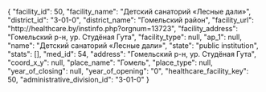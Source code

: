 {
    "facility_id": 50,
    "facility_name": "Детский санаторий «Лесные дали»",
    "district_id": "3-01-0",
    "district_name": "Гомельский район",
    "facility_url": "http:\/\/healthcare.by\/instinfo.php?orgnum=13723",
    "facility_address": "Гомельский р-н, ур. Студёная Гута",
    "facility_type": null,
    "ap_1": null,
    "name": "Детский санаторий «Лесные дали»",
    "state": "public institution",
    "stats": [],
    "med_id": 54,
    "address": "Гомельский р-н, ур. Студёная Гута",
    "coord_x_y": null,
    "place_name": "Гомель",
    "place_type": null,
    "year_of_closing": null,
    "year_of_opening": "0",
    "healthcare_facility_key": 50,
    "administrative_division_id": "3-01-0"
}